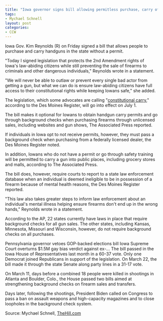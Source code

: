 ```yaml
---
title: "Iowa governor signs bill allowing permitless purchase, carry of handguns"
tags:
- Mychael Schnell
layout: post
categories:
- CCW
---
```


Iowa Gov. Kim Reynolds (R) on Friday signed a bill that allows people to purchase and carry handguns in the state without a permit.

"Today I signed legislation that protects the 2nd Amendment rights of Iowa's law-abiding citizens while still preventing the sale of firearms to criminals and other dangerous individuals," Reynolds wrote in a statement.

"We will never be able to outlaw or prevent every single bad actor from getting a gun, but what we can do is ensure law-abiding citizens have full access to their constitutional rights while keeping Iowans safe," she added.

The legislation, which some advocates are calling "[constitutional carry](/permitless-carry-states.html)," according to the Des Moines Register, will go into effect on July 1.

The bill makes it optional for Iowans to obtain handgun carry permits and go through background checks when purchasing firearms through unlicensed sales, including websites and gun shows, The Associated Press reported.

If individuals in Iowa opt to not receive permits, however, they must pass a background check when purchasing from a federally licensed dealer, the Des Moines Register noted.

In addition, Iowans who do not have a permit or go through safety training will be permitted to carry a gun into public places, including grocery stores and malls, according to The Associated Press.

The bill does, however, require courts to report to a state law enforcement database when an individual is deemed ineligible to be in possession of a firearm because of mental health reasons, the Des Moines Register reported.

"This law also takes greater steps to inform law enforcement about an individual's mental illness helping ensure firearms don't end up in the wrong hands," Reynolds wrote in a statement.

According to the AP, 22 states currently have laws in place that require background checks for all gun sales. The other states, including Kansas, Minnesota, Missouri and Wisconsin, however, do not require background checks on all purchases.

Pennsylvania governor vetoes GOP-backed elections bill
Iowa Supreme Court overturns $1.5M gay bias verdict against ex-...
The bill passed in the Iowa House of Representatives last month in a 60-37 vote. Only one Democrat joined Republicans in support of the legislation. On March 22, the bill made it through the state Senate along party lines in a 31-17 vote.

On March 11, days before a combined 18 people were killed in shootings in Atlanta and Boulder, Colo., the House passed two bills aimed at strengthening background checks on firearm sales and transfers.

Days later, following the shootings, President Biden called on Congress to pass a ban on assault weapons and high-capacity magazines and to close loopholes in the background check system.

Source: Mychael Schnell, [TheHill.com](https://thehill.com/homenews/state-watch/546399-iowa-governor-signs-bill-allowing-permitless-purchase-carry-of-handguns)
